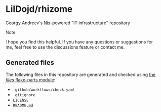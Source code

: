 # LilDojd/rhizome

Georgy Andreev's [Nix](https://nix.dev)-powered "IT infrastructure" repository

> [!NOTE]
> I hope you find this helpful.
> If you have any questions or suggestions for me, feel free to use the discussions feature or contact me.

## Generated files

The following files in this repository are generated and checked
using [the _files_ flake-parts module](https://github.com/mightyiam/files):

- `.github/workflows/check.yaml`
- `.gitignore`
- `LICENSE`
- `README.md`

